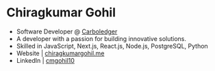 # Chiragkumar Gohil

- Software Developer @ [Carboledger](https://www.carboledger.com)
- A developer with a passion for building innovative solutions.
- Skilled in JavaScript, Next.js, React.js, Node.js, PostgreSQL, Python
- Website | [chiragkumargohil.me](https://www.chiragkumargohil.me)
- LinkedIn | [cmgohil10](https://www.linkedin.com/in/cmgohil10/)

